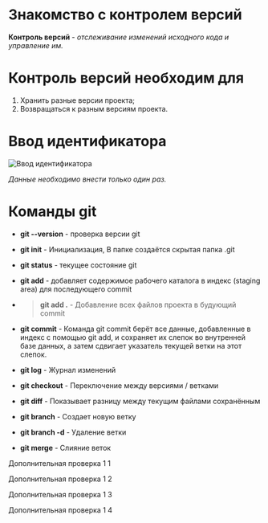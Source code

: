 # **Знакомство с контролем версий**

**Контроль версий** - *отслеживание изменений исходного кода и управление им.*

# **Контроль версий необходим для** 

1. Хранить разные версии проекта;
2. Возвращаться к разным версиям проекта.

# **Ввод идентификатора**

<image src="1.png" alt="Ввод идентификатора">

*Данные необходимо внести только один раз.*



# **Команды git**

* **git --version**   - проверка версии git

* **git init**        - Инициализация, В папке создаётся скрытая папка .git 
* **git status**      - текущее состояние git
* **git add**         - добавляет содержимое рабочего каталога в индекс (staging area) для последующего  commit
* >**git add .**      - Добавление всех файлов проекта в будующий commit
* **git commit**      - Команда git commit берёт все данные, добавленные в индекс с помощью git add, и сохраняет их
слепок во внутренней базе данных, а затем сдвигает указатель текущей ветки на этот слепок.
* **git log**        - Журнал изменений
* **git checkout**   - Переключение между версиями / ветками
* **git diff**       - Показывает разницу между текущим файлами сохранённым
* **git branch**     - Создает новую ветку
* **git branch -d**  - Удаление ветки
* **git merge**      - Слияние веток

Дополнительная проверка 1
1

Дополнительная проверка 1
2

Дополнительная проверка 1
3

Дополнительная проверка 1
4
